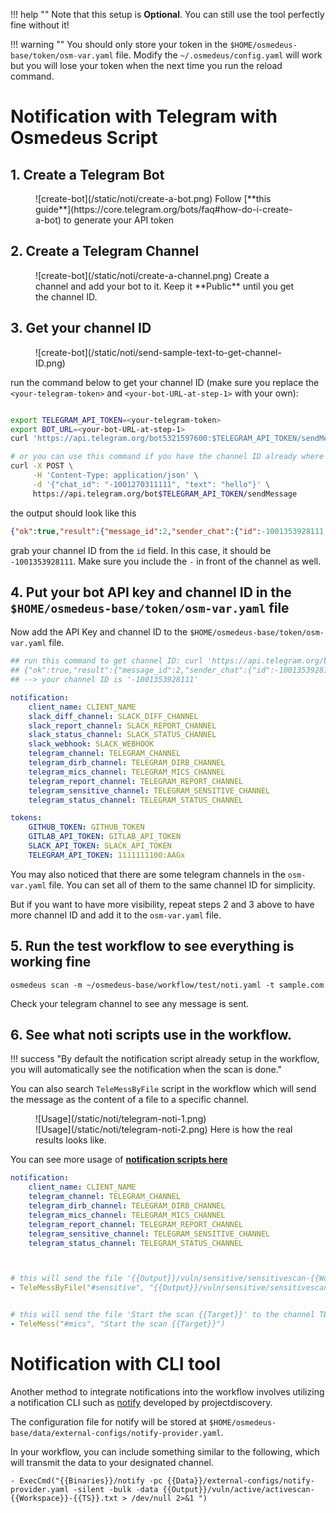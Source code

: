 
!!! help ""
    Note that this setup is **Optional**. You can still use the tool perfectly fine without it!


!!! warning ""
    You should only store your token in the `$HOME/osmedeus-base/token/osm-var.yaml` file. Modify the `~/.osmedeus/config.yaml` will work but you will lose your token when the next time you run the reload command.

# Notification with Telegram with Osmedeus Script

## 1. Create a Telegram Bot

<figure markdown> 
    ![create-bot](/static/noti/create-a-bot.png)
    Follow [**this guide**](https://core.telegram.org/bots/faq#how-do-i-create-a-bot) to generate your API token
</figure>


## 2. Create a Telegram Channel

<figure markdown> 
    ![create-bot](/static/noti/create-a-channel.png)
    Create a channel and add your bot to it. Keep it **Public** until you get the channel ID.
</figure>


## 3. Get your channel ID

<figure markdown> 
  ![create-bot](/static/noti/send-sample-text-to-get-channel-ID.png)
</figure>

run the command below to get your channel ID (make sure you replace the `<your-telegram-token>` and `<your-bot-URL-at-step-1>` with your own):


```bash

export TELEGRAM_API_TOKEN=<your-telegram-token>
export BOT_URL=<your-bot-URL-at-step-1>
curl 'https://api.telegram.org/bot5321597600:$TELEGRAM_API_TOKEN/sendMessage?chat_id=@$BOT_URL&text=hello'

# or you can use this command if you have the channel ID already where `1001270311111` is your channel ID
curl -X POST \
     -H 'Content-Type: application/json' \
     -d '{"chat_id": "-1001270311111", "text": "hello"}' \
     https://api.telegram.org/bot$TELEGRAM_API_TOKEN/sendMessage

```

the output should look like this

```json
{"ok":true,"result":{"message_id":2,"sender_chat":{"id":-1001353928111,"title":"your-osm-channel","username":"yourOsmChannel","type":"channel"},"chat":{"id":-1001353928111,"title":"your-osm-channel","username":"yourOsmChannel","type":"channel"},"date":1650958729,"text":"hello"}}
```
grab your channel ID from the `id` field. In this case, it should be `-1001353928111`. Make sure you include the `-` in front of the channel as well.


## 4. Put your bot API key and channel ID in the `$HOME/osmedeus-base/token/osm-var.yaml` file

Now add the API Key and channel ID to the `$HOME/osmedeus-base/token/osm-var.yaml` file.

```yaml
## run this command to get channel ID: curl 'https://api.telegram.org/bot$TELEGRAM_API_TOKEN/sendMessage?chat_id=@osmChannelName&text=hello'
## {"ok":true,"result":{"message_id":2,"sender_chat":{"id":-1001353928111,"title":"your-osm-channel","username":"yourOsmChannel","type":"channel"},"chat":{"id":-1001353928111,"title":"your-osm-channel","username":"yourOsmChannel","type":"channel"},"date":1650958729,"text":"hello"}}
## --> your channel ID is '-1001353928111'

notification:
    client_name: CLIENT_NAME
    slack_diff_channel: SLACK_DIFF_CHANNEL
    slack_report_channel: SLACK_REPORT_CHANNEL
    slack_status_channel: SLACK_STATUS_CHANNEL
    slack_webhook: SLACK_WEBHOOK
    telegram_channel: TELEGRAM_CHANNEL
    telegram_dirb_channel: TELEGRAM_DIRB_CHANNEL
    telegram_mics_channel: TELEGRAM_MICS_CHANNEL
    telegram_report_channel: TELEGRAM_REPORT_CHANNEL
    telegram_sensitive_channel: TELEGRAM_SENSITIVE_CHANNEL
    telegram_status_channel: TELEGRAM_STATUS_CHANNEL

tokens:
    GITHUB_TOKEN: GITHUB_TOKEN
    GITLAB_API_TOKEN: GITLAB_API_TOKEN
    SLACK_API_TOKEN: SLACK_API_TOKEN
    TELEGRAM_API_TOKEN: 1111111100:AAGx
```

You may also noticed that there are some telegram channels in the `osm-var.yaml` file. You can set all of them to the same channel ID for simplicity. 

But if you want to have more visibility, repeat steps 2 and 3 above to have more channel ID and add it to the `osm-var.yaml` file.

## 5. Run the test workflow to see everything is working fine

```shell
osmedeus scan -m ~/osmedeus-base/workflow/test/noti.yaml -t sample.com
```

Check your telegram channel to see any message is sent.


## 6. See what noti scripts use in the workflow.

!!! success "By default the notification script already setup in the workflow, you will automatically see the notification when the scan is done."

You can also search `TeleMessByFile` script in the workflow which will send the message as the content of a file to a specific channel.

<figure markdown> 
  ![Usage](/static/noti/telegram-noti-1.png)
   <br/>
  ![Usage](/static/noti/telegram-noti-2.png)
  Here is how the real results looks like.
</figure>

You can see more usage of **[notification scripts here](/workflow/noti-scripts/)** 


```yaml
notification:
    client_name: CLIENT_NAME
    telegram_channel: TELEGRAM_CHANNEL
    telegram_dirb_channel: TELEGRAM_DIRB_CHANNEL
    telegram_mics_channel: TELEGRAM_MICS_CHANNEL
    telegram_report_channel: TELEGRAM_REPORT_CHANNEL
    telegram_sensitive_channel: TELEGRAM_SENSITIVE_CHANNEL
    telegram_status_channel: TELEGRAM_STATUS_CHANNEL



# this will send the file '{{Output}}/vuln/sensitive/sensitivescan-{{Workspace}}-{{TS}}.txt' to the channel TELEGRAM_SENSITIVE_CHANNEL above
- TeleMessByFile("#sensitive", "{{Output}}/vuln/sensitive/sensitivescan-{{Workspace}}-{{TS}}.txt")


# this will send the file 'Start the scan {{Target}}' to the channel TELEGRAM_MICS_CHANNEL above 
- TeleMess("#mics", "Start the scan {{Target}}")

```


# Notification with CLI tool

Another method to integrate notifications into the workflow involves utilizing a notification CLI such as [notify](https://github.com/projectdiscovery/notify) developed by projectdiscovery.

The configuration file for notify will be stored at `$HOME/osmedeus-base/data/external-configs/notify-provider.yaml`.

In your workflow, you can include something similar to the following, which will transmit the data to your designated channel.

```
- ExecCmd("{{Binaries}}/notify -pc {{Data}}/external-configs/notify-provider.yaml -silent -bulk -data {{Output}}/vuln/active/activescan-{{Workspace}}-{{TS}}.txt > /dev/null 2>&1 ")
```